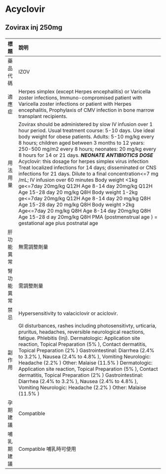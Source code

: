 # Acyclovir

## Zovirax inj 250mg

##### 

| 標題       | 說明                                                                                                                                                                                                                                                                                                                                                                                                                                                                                                                                                                                                                                                                                                                                                                                                                                                                                                                                 |
|:-----------|:-------------------------------------------------------------------------------------------------------------------------------------------------------------------------------------------------------------------------------------------------------------------------------------------------------------------------------------------------------------------------------------------------------------------------------------------------------------------------------------------------------------------------------------------------------------------------------------------------------------------------------------------------------------------------------------------------------------------------------------------------------------------------------------------------------------------------------------------------------------------------------------------------------------------------------------|
| 藥品代碼   | IZOV                                                                                                                                                                                                                                                                                                                                                                                                                                                                                                                                                                                                                                                                                                                                                                                                                                                                                                                                 |
| 適應症     | Herpes simplex (except Herpes encephalitis) or Varicella zoster infections, Immuno-compromised patient with Varicella zoster infections or patient with Herpes encephalitis, Prophylaxis of CMV infection in bone marrow transplant recipients.                                                                                                                                                                                                                                                                                                                                                                                                                                                                                                                                                                                                                                                                                      |
| 用法用量   | Zovirax should be administered by slow IV infusion over 1 hour period. Usual treatment course: 5-10 days. Use ideal body weight for obese patients. Adults: 5-10 mg/kg every 8 hours; children aged between 3 months to 12 years: 250-500 mg/m2 every 8 hours; neonates: 20 mg/kg every 8 hours for 14 or 21 days. *****NEONATE ANTIBIOTICS DOSE***** Acyclovir: this dosage for herpes simplex virus infection Treat localized infections for 14 days; disseminated or CNS infections for 21 days. Dilute to a final concentration<=7 mg /mL; IV infusion over 60 minutes Body weight <1kg ge<=7day 20mg/kg Q12H  Age 8-14 day 20mg/kg Q12H  Age 15-28 day  20 mg/kg Q8H Body weight 1-2kg ge<=7day 20mg/kg Q12H  Age 8-14 day 20 mg/kg Q8H  Age 15-28 day 20 mg/kg Q8H Body weight >2kg Age<=7day 20 mg/kg Q8H  Age 8-14 day 20mg/kg Q8H  Age 15-28 d ay 20mg/kg Q8H PMA (postmenstrual age ) = gestational age plus postnatal age |
| 肝功能異常 | 無需調整劑量                                                                                                                                                                                                                                                                                                                                                                                                                                                                                                                                                                                                                                                                                                                                                                                                                                                                                                                         |
| 腎功能異常 | 需調整劑量                                                                                                                                                                                                                                                                                                                                                                                                                                                                                                                                                                                                                                                                                                                                                                                                                                                                                                                           |
| 禁忌       | Hypersensitivity to valaciclovir or aciclovir.                                                                                                                                                                                                                                                                                                                                                                                                                                                                                                                                                                                                                                                                                                                                                                                                                                                                                       |
| 副作用     | GI disturbances, rashes including photosensitivty, urticaria, pruritus, headaches, reversible neurological reactions, fatigue. Phlebitis (Inj). Dermatologic: Application site reaction, Topical Preparation (5% ), Contact dermatitis, Topical Preparation (2% ) Gastrointestinal: Diarrhea (2.4% to 3.2% ), Nausea (2.4% to 4.8% ), Vomiting Neurologic: Headache (2.2% ) Other: Malaise (11.5% ) Dermatologic: Application site reaction, Topical Preparation (5% ), Contact dermatitis, Topical Preparation (2% ) Gastrointestinal: Diarrhea (2.4% to 3.2% ), Nausea (2.4% to 4.8% ), Vomiting Neurologic: Headache (2.2% ) Other: Malaise (11.5% )                                                                                                                                                                                                                                                                              |
| 孕期建議   | Compatible                                                                                                                                                                                                                                                                                                                                                                                                                                                                                                                                                                                                                                                                                                                                                                                                                                                                                                                           |
| 哺乳期建議 | Compatible 哺乳時可使用                                                                                                                                                                                                                                                                                                                                                                                                                                                                                                                                                                                                                                                                                                                                                                                                                                                                                                              |

